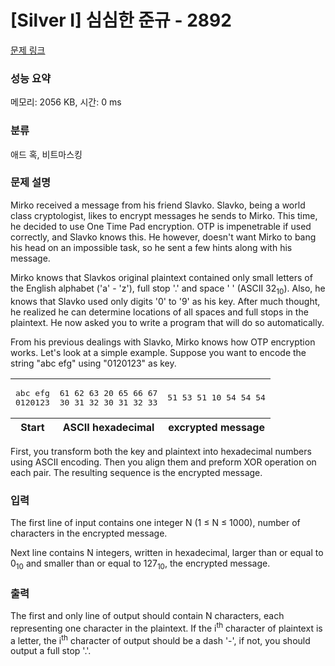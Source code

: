 # [Silver I] 심심한 준규 - 2892 

[문제 링크](https://www.acmicpc.net/problem/2892) 

### 성능 요약

메모리: 2056 KB, 시간: 0 ms

### 분류

애드 혹, 비트마스킹

### 문제 설명

<p>Mirko received a message from his friend Slavko. Slavko, being a world class cryptologist, likes to encrypt messages he sends to Mirko. This time, he decided to use One Time Pad encryption. OTP is impenetrable if used correctly, and Slavko knows this. He however, doesn't want Mirko to bang his head on an impossible task, so he sent a few hints along with his message.</p>

<p>Mirko knows that Slavkos original plaintext contained only small letters of the English alphabet ('a' - 'z'), full stop '.' and space ' ' (ASCII 32<sub>10</sub>). Also, he knows that Slavko used only digits '0' to '9' as his key. After much thought, he realized he can determine locations of all spaces and full stops in the plaintext. He now asked you to write a program that will do so automatically.</p>

<p>From his previous dealings with Slavko, Mirko knows how OTP encryption works. Let's look at a simple example. Suppose you want to encode the string "abc efg" using "0120123" as key.</p>
<table class="table table-bordered td-center th-center">
	<tbody>
		<tr>
			<td>
			<pre>abc efg
0120123</pre>
			</td>
			<td>
			<pre>61 62 63 20 65 66 67
30 31 32 30 31 32 33</pre>
			</td>
			<td>
			<pre>51 53 51 10 54 54 54</pre>
			</td>
		</tr>
	</tbody>
	<tfoot>
		<tr>
			<th>Start</th>
			<th>ASCII hexadecimal</th>
			<th>excrypted message</th>
		</tr>
	</tfoot>
</table>


<p>First, you transform both the key and plaintext into hexadecimal numbers using ASCII encoding. Then you align them and preform XOR operation on each pair. The resulting sequence is the encrypted message.</p>

### 입력 

 <p>The first line of input contains one integer N (1 ≤ N ≤ 1000), number of characters in the encrypted message.</p>

<p>Next line contains N integers, written in hexadecimal, larger than or equal to 0<sub>10</sub> and smaller than or equal to 127<sub>10</sub>, the encrypted message.</p>

### 출력 

 <p>The first and only line of output should contain N characters, each representing one character in the plaintext. If the i<sup>th</sup> character of plaintext is a letter, the i<sup>th</sup> character of output should be a dash '-', if not, you should output a full stop '.'.</p>

